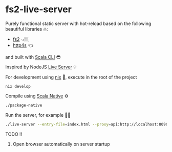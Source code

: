 # fs2-live-server

Purely functional static server with hot-reload based on the following beautiful libraries 🔥:
- [fs2](https://fs2.io/) 👈🏼
- [http4s](https://http4s.org/) 👈

and built with [Scala CLI](https://scala-cli.virtuslab.org/) 😎

Inspired by NodeJS [Live Server](https://github.com/tapio/live-server) 💡

For development using [nix](https://nixos.org/download.html) 🔧, execute in the root of the project
```
nix develop
```

Compile using [Scala Native](https://scala-native.org/en/latest/) ⚙️
```bash
./package-native
```

Run the server, for example 🚀🚀
```bash
./live-server --entry-file=index.html --proxy=api:http://localhost:8090
```

TODO ‼️
1. Open browser automatically on server startup
